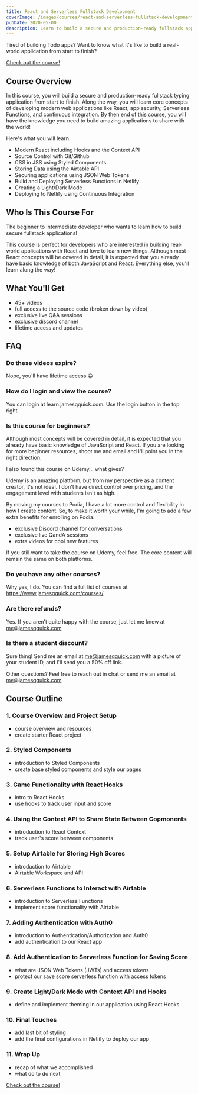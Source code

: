 ```yaml
---
title: React and Serverless Fullstack Development
coverImage: /images/courses/react-and-serverless-fullstack-developmnent/cover.png
pubDate: 2020-05-00
description: Learn to build a secure and production-ready fullstack application from start to finish.
---
```


Tired of building Todo apps? Want to know what it's like to build a real-world application from start to finish?

[Check out the course!](https://learn.jamesqquick.com/react-and-serverless-fullstack-web-development)

## Course Overview

In this course, you will build a secure and production-ready fullstack typing application from start to finish. Along the way, you will learn core concepts of developing modern web applications like React, app security, Serverless Functions, and continuous integration. By then end of this course, you will have the knowledge you need to build amazing applications to share with the world!

Here's what you will learn.

- Modern React including Hooks and the Context API
- Source Control with Git/Github
- CSS in JSS using Styled Components
- Storing Data using the Airtable API
- Securing applications using JSON Web Tokens
- Build and Deploying Serverless Functions in Netlify
- Creating a Light/Dark Mode
- Deploying to Netlify using Continuous Integration

## Who Is This Course For

The beginner to intermediate developer who wants to learn how to build secure fullstack applications!

This course is perfect for developers who are interested in building real-world applications with React and love to learn new things. Although most React concepts will be covered in detail, it is expected that you already have basic knowledge of both JavaScript and React. Everything else, you'll learn along the way!

## What You'll Get

- 45+ videos
- full access to the source code (broken down by video)
- exclusive live Q&A sessions
- exclusive discord channel
- lifetime access and updates

## FAQ

### Do these videos expire?

Nope, you'll have lifetime access 😀

### How do I login and view the course?

You can login at learn.jamesqquick.com. Use the login button in the top right.

### Is this course for beginners?

Although most concepts will be covered in detail, it is expected that you already have basic knowledge of JavaScript and React. If you are looking for more beginner resources, shoot me and email and I'll point you in the right direction.

I also found this course on Udemy... what gives?

Udemy is an amazing platform, but from my perspective as a content creator, it's not ideal. I don't have direct control over pricing, and the engagement level with students isn't as high.

By moving my courses to Podia, I have a lot more control and flexibility in how I create content. So, to make it worth your while, I'm going to add a few extra benefits for enrolling on Podia.

- exclusive Discord channel for conversations
- exclusive live QandA sessions
- extra videos for cool new features

If you still want to take the course on Udemy, feel free. The core content will remain the same on both platforms.

### Do you have any other courses?

Why yes, I do. You can find a full list of courses at https://www.jamesqquick.com/courses/

### Are there refunds?

Yes. If you aren't quite happy with the course, just let me know at me@jamesqquick.com

### Is there a student discount?

Sure thing! Send me an email at me@jamesqquick.com with a picture of your student ID, and I'll send you a 50% off link.

Other questions? Feel free to reach out in chat or send me an email at me@jamesqquick.com.

## Course Outline

### 1. Course Overview and Project Setup

- course overview and resources
- create starter React project

### 2. Styled Components

- introduction to Styled Components
- create base styled components and style our pages

### 3. Game Functionality with React Hooks

- intro to React Hooks
- use hooks to track user input and score

### 4. Using the Context API to Share State Between Copmonents

- introduction to React Context
- track user's score between components

### 5. Setup Airtable for Storing High Scores

- introduction to Airtable
- Airtable Workspace and API

### 6. Serverless Functions to Interact with Airtable

- introduction to Serverless Functions
- implement score functionality with Airtable

### 7. Adding Authentication with Auth0

- introduction to Authentication/Authorization and Auth0
- add authentication to our React app

### 8. Add Authentication to Serverless Function for Saving Score

- what are JSON Web Tokens (JWTs) and access tokens
- protect our save score serverless function with access tokens

### 9. Create Light/Dark Mode with Context API and Hooks

- define and implement theming in our application using React Hooks

### 10. Final Touches

- add last bit of styling
- add the final configurations in Netlify to deploy our app

### 11. Wrap Up

- recap of what we accomplished
- what do to do next

[Check out the course!](https://learn.jamesqquick.com/react-and-serverless-fullstack-web-development)
